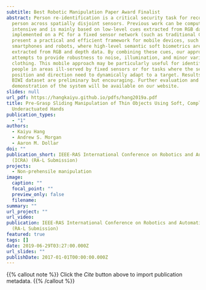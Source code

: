 ```yaml
---
subtitle: Best Robotic Manipulation Paper Award Finalist
abstract: Person re-identification is a critical security task for recognizing a
  person across spatially disjoint sensors. Previous work can be computationally
  intensive and is mainly based on low-level cues extracted from RGB data and
  implemented on a PC for a fixed sensor network (such as traditional CCTV). We
  present a practical and efficient framework for mobile devices, such as
  smartphones and robots, where high-level semantic soft biometrics are
  extracted from RGB and depth data. By combining these cues, our approach
  attempts to provide robustness to noise, illumination, and minor variations in
  clothing. This mobile approach may be particularly useful for identifying
  people in areas ill-served by fixed sensors or for tasks where the sensor
  position and direction need to dynamically adapt to a target. Results on the
  BIWI dataset are preliminary but encouraging. Further evaluation and
  demonstration of the system will be available on our website.
slides: null
url_pdf: https://hangkaiyu.github.io/pdfs/hang2019a.pdf
title: Pre-Grasp Sliding Manipulation of Thin Objects Using Soft, Compliant, or
  Underactuated Hands
publication_types:
  - "1"
authors:
  - Kaiyu Hang
  - Andrew S. Morgan
  - Aaron M. Dollar
doi: ""
publication_short: IEEE-RAS International Conference on Robotics and Automation
  (ICRA) (RA-L Submission)
projects:
  - Non-prehensile manipulation
image:
  caption: ""
  focal_point: ""
  preview_only: false
  filename: 
summary: ""
url_project: ""
url_video: 
publication: IEEE-RAS International Conference on Robotics and Automation (ICRA)
  (RA-L Submission)
featured: true
tags: []
date: 2019-06-29T03:27:00.000Z
url_slides: ""
publishDate: 2017-01-01T00:00:00.000Z
---
```


{{% callout note %}}
Click the _Cite_ button above to import publication metadata.
{{% /callout %}}


